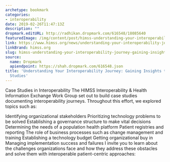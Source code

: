 ```yaml
---
archetype: bookmark
categories:
- interoperability
date: 2019-02-26T11:47:13Z
description: ""
dropmark.editURL: http://radhikan.dropmark.com/616548/18085640
featuredImage: /img/content/post/himss-understanding-your-interoperability-journey-gaining-insights-through-case-studies.jpg
link: https://www.himss.org/news/understanding-your-interoperability-journey-gaining-insights-through-case-studies
linkBrand: himss.org
slug: himss-understanding-your-interoperability-journey-gaining-insights-through-case-studies
source:
  name: Dropmark
  apiendpoint: https://shah.dropmark.com/616548.json
title: 'Understanding Your Interoperability Journey: Gaining Insights through Case
  Studies'
---
```

Case Studies in Interoperability
The HIMSS Interoperability & Health Information Exchange Work Group set out to build case studies documenting interoperability journeys. Throughout this effort, we explored topics such as:

Identifying organizational stakeholders
Prioritizing technology problems to be solved
Establishing a governance structure to make vital decisions
Determining the needs of a population health platform
Patient registries and reporting
The role of business processes such as change management and training
Establishing a technology budget
Getting organizational buy in
Managing implementation success and failures
I invite you to learn about the challenges organizations face and how they address these obstacles and solve them with interoperable patient-centric approaches:

